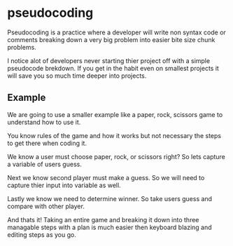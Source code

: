 # pseudocoding

Pseudocoding is a practice where a developer will write non syntax code or comments breaking down a very big problem into easier bite size chunk problems.

I notice alot of developers never starting thier project off with a simple pseudocode brekdown. If you get in the habit even on smallest projects it will save you so much time deeper into projects.

## Example

We are going to use a smaller example like a paper, rock, scissors game to understand how to use it.

You know rules of the game and how it works but not necessary the steps to get there when coding it.

We know a user must choose paper, rock, or scissors right?
So lets capture a variable of users guess.

Next we know second player must make a guess. So we will need to capture thier input into variable as well.

Lastly we know we need to determine winner.
So take users guess and compare with other player.

And thats it! Taking an entire game and breaking it down into three managable steps with a plan is much easier then keyboard blazing and editing steps as you go.
